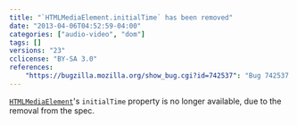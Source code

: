 ```yaml
---
title: "`HTMLMediaElement.initialTime` has been removed"
date: "2013-04-06T04:52:59-04:00"
categories: ["audio-video", "dom"]
tags: []
versions: "23"
cclicense: "BY-SA 3.0"
references:
    "https://bugzilla.mozilla.org/show_bug.cgi?id=742537": "Bug 742537 – Remove HTMLMediaElement.initialTime"
---
```

[`HTMLMediaElement`](https://developer.mozilla.org/en-US/docs/Web/API/HTMLMediaElement)'s `initialTime` property is no longer available, due to the removal from the spec.
